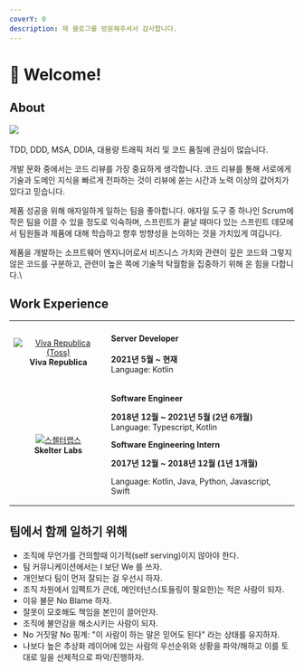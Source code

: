 ```yaml
---
coverY: 0
description: 제 블로그를 방문해주셔서 감사합니다.
---
```


# 👋 Welcome!

## About

![](.gitbook/assets/송형선.png)

TDD, DDD, MSA, DDIA, 대용량 트래픽 처리 및 코드 품질에 관심이 많습니다.

개발 문화 중에서는 코드 리뷰를 가장 중요하게 생각합니다. 코드 리뷰를 통해 서로에게 기술과 도메인 지식을 빠르게 전파하는 것이 리뷰에 쏟는 시간과 노력 이상의 값어치가 있다고 믿습니다.

제품 성공을 위해 애자일하게 일하는 팀을 좋아합니다. 애자일 도구 중 하나인 Scrum에 작은 팀을 이끌 수 있을 정도로 익숙하며, 스프린트가 끝날 때마다 있는 스프린트 데모에서 팀원들과 제품에 대해 학습하고 향후 방향성을 논의하는 것을 가치있게 여깁니다.

제품을 개발하는 소프트웨어 엔지니어로서 비즈니스 가치와 관련이 깊은 코드와 그렇지 않은 코드를 구분하고, 관련이 높은 쪽에 기술적 탁월함을 집중하기 위해 온 힘을 다합니다.\


## Work Experience

|                                                                                                                                                                                                                                                                                                                              |                                                                                                                                                                                                                                                                                                                                |
| :--------------------------------------------------------------------------------------------------------------------------------------------------------------------------------------------------------------------------------------------------------------------------------------------------------------------------: | ------------------------------------------------------------------------------------------------------------------------------------------------------------------------------------------------------------------------------------------------------------------------------------------------------------------------------ |
| <p><a href="https://www.linkedin.com/company/viva-republica/"><img src="https://media-exp1.licdn.com/dms/image/C560BAQGuGPu5c4Rmmw/company-logo_100_100/0/1605766502615?e=1649894400&#x26;v=beta&#x26;t=WjiNQ78lbvJmPhAbvxq-HN58SLE8HoJVmaYD369LjJo" alt="Viva Republica (Toss)"></a><br><strong>Viva Republica</strong></p> | <h4>Server Developer</h4><p><strong>2021년 5월 ~ 현재</strong> <br><strong></strong>Language: Kotlin</p>                                                                                                                                                                                                                           |
|           <p><a href="https://www.linkedin.com/company/skelter-labs/"><img src="https://media-exp1.licdn.com/dms/image/C560BAQG-6apSchEAEA/company-logo_100_100/0/1628764534003?e=1649894400&#x26;v=beta&#x26;t=T_4N-wSqzVDWjtd8lyM6ac3LBM96TISOHDdgrkvBf1Q" alt="스켈터랩스"></a><br><strong>Skelter Labs</strong></p>           | <p></p><p><strong>Software Engineer</strong></p><p><strong>2018년 12월 ~ 2021년 5월 (2년 6개월)</strong><br><strong></strong>Language: Typescript, Kotlin</p><p></p><p><strong>Software Engineering Intern</strong></p><p><strong>2017년 12월 ~ 2018년 12월 (1년 1개월)</strong></p><p>Language: Kotlin, Java, Python, Javascript, Swift</p> |

## 팀에서 함께 일하기 위해

* 조직에 무언가를 건의할때 이기적(self serving)이지 않아야 한다.
* 팀 커뮤니케이션에서는 I 보단 We 를 쓰자.
* 개인보다 팀이 먼저 잘되는 걸 우선시 하자.
* 조직 차원에서 임펙트가 큰데, 메인터넌스(토들링이 필요한)는 적은 사람이 되자.
* 이유 불문 No Blame 하자.
* 잘못이 모호해도 책임을 본인이 끌어안자.
* 조직에 불안감을 해소시키는 사람이 되자.
* No 거짓말 No 핑계: "이 사람이 하는 말은 믿어도 된다" 라는 상태를 유지하자.
* 나보다 높은 추상화 레이어에 있는 사람의 우선순위와 상황을 파악/해하고 이를 토대로 일을 선제적으로 파악/진행하자.

## &#x20;
